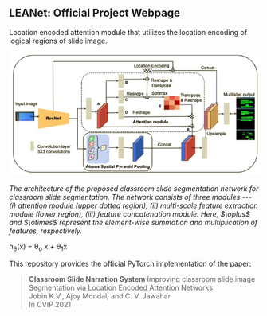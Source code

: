 ## LEANet: Official Project Webpage
Location encoded attention module that utilizes the location encoding of logical regions of slide image.

<p align="center">
<img src="assets/leanet.jpg" />
<em>
<p>The architecture of the proposed classroom slide segmentation network for classroom slide segmentation. The network consists of three modules --- (i) attention module (upper dotted region), (ii) multi-scale feature extraction module (lower  region), (iii) feature concatenation module. Here, $\oplus$ and $\otimes$ represent the element-wise summation and multiplication of features, respectively.
</p></em>
</p>

<p> h<sub>&theta;</sub>(x) = &theta;<sub>o</sub> x + &theta;<sub>1</sub>x </p>

This repository provides the official PyTorch implementation of the paper:
> **Classroom Slide Narration System** Improving classroom slide image Segmentation via Location Encoded Attention Networks<br>
> Jobin K.V., Ajoy Mondal, and C. V. Jawahar<br>
> In CVIP 2021<br>
